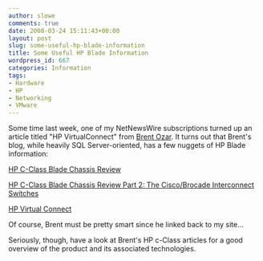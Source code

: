 ```yaml
---
author: slowe
comments: true
date: 2008-03-24 15:11:43+00:00
layout: post
slug: some-useful-hp-blade-information
title: Some Useful HP Blade Information
wordpress_id: 667
categories: Information
tags:
- Hardware
- HP
- Networking
- VMware
---
```


Some time last week, one of my NetNewsWire subscriptions turned up an article titled "HP VirtualConnect" from [Brent Ozar](http://www.brentozar.com/). It turns out that Brent's blog, while heavily SQL Server-oriented, has a few nuggets of HP Blade information:

[HP C-Class Blade Chassis Review](http://www.brentozar.com/archive/2008/01/hp-c-class-blade-chassis-review/)  

[HP C-Class Blade Chassis Review Part 2: The Cisco/Brocade Interconnect Switches](http://www.brentozar.com/archive/2008/02/hp-c-class-blade-chassis-review-part-2-the-ciscobrocade-interconnect-switches/)  

[HP Virtual Connect](http://www.brentozar.com/archive/2008/03/hp-virtual-connect/)

Of course, Brent must be pretty smart since he linked back to my site...

Seriously, though, have a look at Brent's HP c-Class articles for a good overview of the product and its associated technologies.
